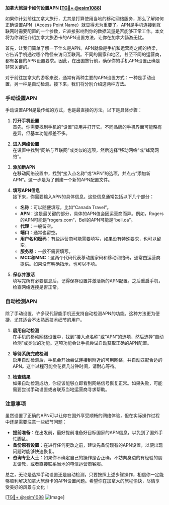 **加拿大旅游卡如何设置APN [[TG💪+ @esim1088](https://t.me/s/esim1088)]**

如果你计划前往加拿大旅行，尤其是打算使用当地的移动网络服务，那么了解如何正确设置APN（Access Point Name）就显得尤为重要了。APN是手机连接到互联网时需要配置的一个参数，它直接影响到你的数据流量是否能够正常工作。本文将为你详细介绍加拿大旅游卡的APN设置方法，让你在加拿大畅游无忧。

首先，让我们简单了解一下什么是APN。APN就像是手机和运营商之间的桥梁，它告诉手机通过哪个路径来访问互联网。不同的国家和地区，甚至不同的运营商，都有各自的APN设置要求。因此，在出国旅行前，确保你的手机APN设置正确是非常关键的。

对于前往加拿大的游客来说，通常有两种主要的APN设置方式：一种是手动设置，另一种是自动检测。接下来，我们将分别介绍这两种方法。

### 手动设置APN

手动设置APN是最传统的方式，也是最直接的方法。以下是具体步骤：

1. **打开手机设置**  
   首先，你需要找到手机的“设置”应用并打开它。不同品牌的手机界面可能略有差异，但基本功能都差不多。

2. **进入网络设置**  
   在设置中找到“网络与互联网”或类似的选项，然后选择“移动网络”或“蜂窝网络”。

3. **添加新APN**  
   在移动网络设置中，找到“接入点名称”或“APN”的选项，并点击“添加新APN”。这一步是为了创建一个新的APN配置文件。

4. **填写APN信息**  
   接下来，你需要输入APN的具体信息。这些信息通常包括以下几个部分：
   - **名称**：可以随便填写，比如“Canada Travel”。
   - **APN**：这是最关键的部分，具体的APN值会因运营商而异。例如，Rogers的APN可能是“rogers.com”，Bell的APN可能是“bell.ca”。
   - **代理**：一般留空。
   - **端口**：通常也留空。
   - **用户名和密码**：有些运营商可能需要填写，如果没有特殊要求，也可以留空。
   - **服务器**：一般不需要填写。
   - **MCC和MNC**：这两个代码代表移动国家码和移动网络码，通常由运营商提供。如果没有明确指示，也可以不填。

5. **保存并激活**  
   填写完所有必要信息后，记得保存设置并激活新的APN配置。之后重启手机，检查网络连接是否正常。

### 自动检测APN

除了手动设置，许多现代智能手机还支持自动检测APN的功能。这种方法更为便捷，尤其适合不太熟悉技术细节的用户。

1. **启用自动检测**  
   在手机的移动网络设置中，找到“接入点名称”或“APN”的选项，然后选择“自动检测”或类似的功能。这项功能会让手机尝试自动获取正确的APN配置。

2. **等待系统完成检测**  
   启用自动检测后，手机会开始尝试连接到附近的可用网络，并自动匹配合适的APN。这个过程可能会花费几分钟时间，请耐心等待。

3. **检查结果**  
   如果自动检测成功，你应该能够立即看到网络信号恢复正常。如果失败，可能需要尝试手动设置或者联系当地运营商寻求帮助。

### 注意事项

虽然设置了正确的APN可以让你在国外享受顺畅的网络体验，但在实际操作过程中还是需要注意一些细节问题：

- **提前准备**：在出发前，最好提前准备好目标国家的APN信息，以免到了国外手忙脚乱。
- **备份原有设置**：在进行任何更改之前，建议先备份现有的APN设置，以便出现问题时能够快速恢复。
- **咨询专业人士**：如果你不确定自己的操作是否正确，不妨向身边的有经验的朋友请教，或者直接联系当地的电信运营商客服。

总之，无论是选择手动设置还是自动检测，只要按照上述步骤操作，相信你一定能够顺利解决加拿大旅游卡的APN设置问题。希望你在加拿大的旅程愉快，尽情享受美好的风景与文化！

[[TG💪+ @esim1088](https://t.me/s/esim1088) ![Image](https://i.postimg.cc/4NQfJmqS/Snipaste-2025-05-13-00-14-12.png)]